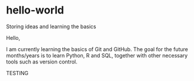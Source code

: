 # hello-world
Storing ideas and learning the basics

Hello,

I am currently learning the basics of Git and GitHub. The goal for the future months/years is to learn Python, R and SQL, together with other necessary tools such as version control.

TESTING